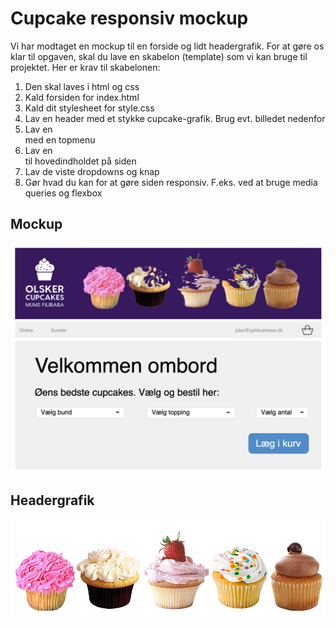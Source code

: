 # Cupcake responsiv mockup

Vi har modtaget en mockup til en forside og lidt headergrafik. For at gøre os klar til opgaven,
skal du lave en skabelon (template) som vi kan bruge til projektet. Her er krav til skabelonen:

1. Den skal laves i html og css
2. Kald forsiden for index.html
3. Kald dit stylesheet for style.css
4. Lav en header med et stykke cupcake-grafik. Brug evt. billedet nedenfor
5. Lav en <div> med en topmenu
6. Lav en <div> til hovedindholdet på siden
7. Lav de viste dropdowns og knap
8. Gør hvad du kan for at gøre siden responsiv. F.eks. ved at bruge media queries og flexbox

## Mockup

![mockup](./images/cupcake_mock.png)

## Headergrafik

![headergrafik](./images/cupcakelogo.png)

